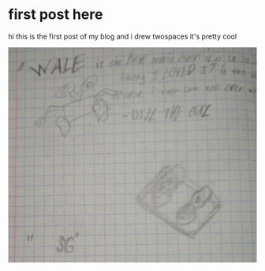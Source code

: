 # first post here

hi this is the first post of my blog and i drew twospaces it's pretty cool

![image](/blog/posts/21/07/15/image.jpg)
